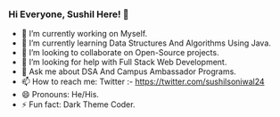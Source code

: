 ### Hi Everyone, Sushil Here! 👋

- 🔭 I’m currently working on Myself.
- 🌱 I’m currently learning Data Structures And Algorithms Using Java.
- 👯 I’m looking to collaborate on Open-Source projects.
- 🤔 I’m looking for help with Full Stack Web Development.
- 💬 Ask me about DSA And Campus Ambassador Programs.
- 📫 How to reach me: Twitter :- https://twitter.com/sushilsoniwal24
- 😄 Pronouns: He/His.
- ⚡ Fun fact: Dark Theme Coder.
